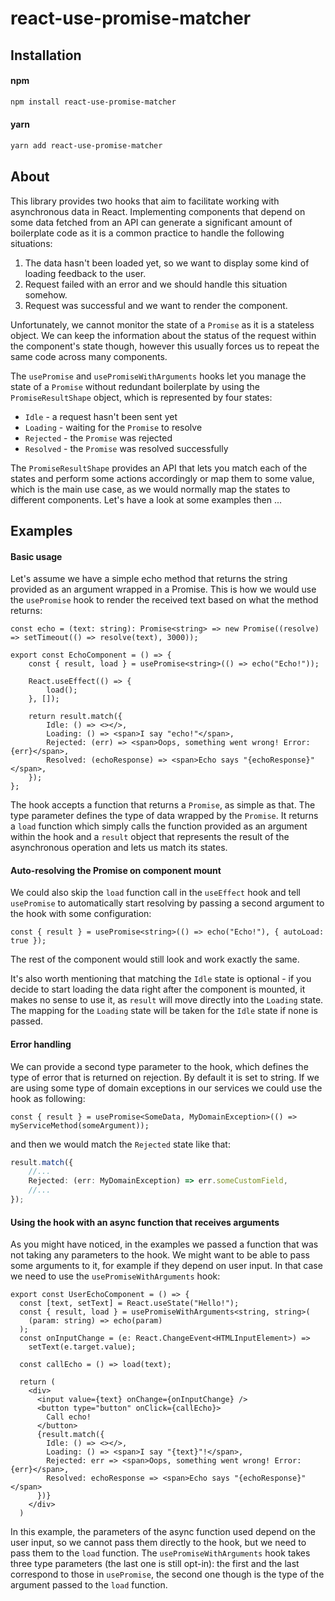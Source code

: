# react-use-promise-matcher

## Installation

#### npm

```bash
npm install react-use-promise-matcher
```

#### yarn

```bash
yarn add react-use-promise-matcher
```

## About

This library provides two hooks that aim to facilitate working with asynchronous data in React. Implementing components that depend on some data fetched from an API can generate a significant amount of boilerplate code as it is a common practice to handle the following situations:

1. The data hasn't been loaded yet, so we want to display some kind of loading feedback to the user.
2. Request failed with an error and we should handle this situation somehow.
3. Request was successful and we want to render the component.

Unfortunately, we cannot monitor the state of a `Promise` as it is a stateless object. We can keep the information about the status of the request within the component's state though, however this usually forces us to repeat the same code across many components.

The `usePromise` and `usePromiseWithArguments` hooks let you manage the state of a `Promise` without redundant boilerplate by using the `PromiseResultShape` object, which is represented by four states:

-   `Idle` - a request hasn't been sent yet
-   `Loading` - waiting for the `Promise` to resolve
-   `Rejected` - the `Promise` was rejected
-   `Resolved` - the `Promise` was resolved successfully

The `PromiseResultShape` provides an API that lets you match each of the states and perform some actions accordingly or map them to some value, which is the main use case, as we would normally map the states to different components. Let's have a look at some examples then ...

## Examples

#### Basic usage

Let's assume we have a simple echo method that returns the string provided as an argument wrapped in a Promise.
This is how we would use the `usePromise` hook to render the received text based on what the method returns:

```tsx
const echo = (text: string): Promise<string> => new Promise((resolve) => setTimeout(() => resolve(text), 3000));

export const EchoComponent = () => {
    const { result, load } = usePromise<string>(() => echo("Echo!"));

    React.useEffect(() => {
        load();
    }, []);

    return result.match({
        Idle: () => <></>,
        Loading: () => <span>I say "echo!"</span>,
        Rejected: (err) => <span>Oops, something went wrong! Error: {err}</span>,
        Resolved: (echoResponse) => <span>Echo says "{echoResponse}"</span>,
    });
};
```

The hook accepts a function that returns a `Promise`, as simple as that. The type parameter defines the type of data wrapped by the `Promise`. It returns a `load` function which simply calls the function provided as an argument within the hook and a `result` object that represents the result of the asynchronous operation and lets us match its states.

#### Auto-resolving the Promise on component mount

We could also skip the `load` function call in the `useEffect` hook and tell `usePromise` to automatically start resolving by passing a second argument to the hook with some configuration:

```
const { result } = usePromise<string>(() => echo("Echo!"), { autoLoad: true });
```

The rest of the component would still look and work exactly the same.

It's also worth mentioning that matching the `Idle` state is optional - if you decide to start loading the data right after the component is mounted, it makes no sense to use it, as `result` will move directly into the `Loading` state. The mapping for the `Loading` state will be taken for the `Idle` state if none is passed.

#### Error handling

We can provide a second type parameter to the hook, which defines the type of error that is returned on rejection. By default it is set to string. If we are using some type of domain exceptions in our services we could use the hook as following:

```tsx
const { result } = usePromise<SomeData, MyDomainException>(() => myServiceMethod(someArgument));
```

and then we would match the `Rejected` state like that:

```typescript
result.match({
    //...
    Rejected: (err: MyDomainException) => err.someCustomField,
    //...
});
```

#### Using the hook with an async function that receives arguments

As you might have noticed, in the examples we passed a function that was not taking any parameters to the hook. We might want to be able to pass some arguments to it, for example if they depend on user input. In that case we need to use the `usePromiseWithArguments` hook:

```tsx
export const UserEchoComponent = () => {
  const [text, setText] = React.useState("Hello!");
  const { result, load } = usePromiseWithArguments<string, string>(
    (param: string) => echo(param)
  );
  const onInputChange = (e: React.ChangeEvent<HTMLInputElement>) =>
    setText(e.target.value);

  const callEcho = () => load(text);

  return (
    <div>
      <input value={text} onChange={onInputChange} />
      <button type="button" onClick={callEcho}>
        Call echo!
      </button>
      {result.match({
        Idle: () => <></>,
        Loading: () => <span>I say "{text}"!</span>,
        Rejected: err => <span>Oops, something went wrong! Error: {err}</span>,
        Resolved: echoResponse => <span>Echo says "{echoResponse}"</span>
      })}
    </div>
  )
```

In this example, the parameters of the async function used depend on the user input, so we cannot pass them directly to the hook, but we need to pass them to the `load` function. The `usePromiseWithArguments` hook takes three type parameters (the last one is still opt-in): the first and the last correspond to those in `usePromise`, the second one though is the type of the argument passed to the `load` function.
